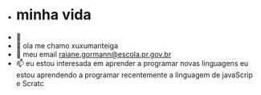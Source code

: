 - # minha vida
- 👀 
- 🌱 ola me chamo xuxumanteiga
- 💞️ meu email raiane.gormann@escola.pr.gov.br
- 📫 eu estou interesada em aprender a programar novas linguagens
eu estou aprendendo a programar recentemente a linguagem de javaScrip e Scratc 
